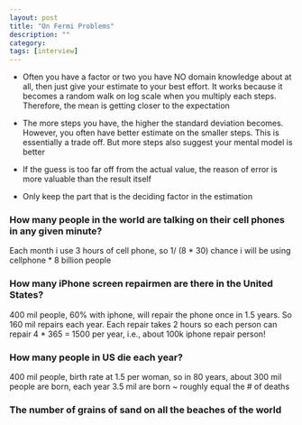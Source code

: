 ```yaml
---
layout: post
title: "On Fermi Problems" 
description: ""
category: 
tags: [interview]
---
```


* Often you have a factor or two you have NO domain knowledge about at all, then just give your estimate to your best effort. It works because it becomes a random walk on log scale when you multiply each steps. Therefore, the mean is getting closer to the expectation

* The more steps you have, the higher the standard deviation becomes. However, you often have better estimate on the smaller steps. This is essentially a trade off. But more steps also suggest your mental model is better

* If the guess is too far off from the actual value, the reason of error is more valuable than the result itself

* Only keep the part that is the deciding factor in the estimation

### How many people in the world are talking on their cell phones in any given minute?

Each month i use 3 hours of cell phone, so 1/ (8 * 30) chance i will be using cellphone * 8 billion people  

### How many iPhone screen repairmen are there in the United States?

400 mil people, 60% with iphone, will repair the phone once in 1.5 years. So 160 mil repairs each year. Each repair takes 2 hours so each person can repair 4 * 365 = 1500 per year, i.e., about 100k iphone repair person!

### How many people in US die each year?
400 mil people, birth rate at 1.5 per woman, so in 80 years, about 300 mil people are born, each year 3.5 mil are born ~ roughly equal the # of deaths  

### The number of grains of sand on all the beaches of the world
